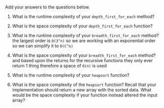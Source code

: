 Add your answers to the questions below.

1. What is the runtime complexity of your `depth_first_for_each` method?

2. What is the space complexity of your `depth_first_for_each` function?

3. What is the runtime complexity of your `breadth_first_for_each` method?
   the largest order is `O(3^n)` so we are working with an exponential order so we can simplify it to `O(C^n)`

4. What is the space complexity of your `breadth_first_for_each` method?
   and based upon the returns for the recursive functions they only ever return 1 thing therefore a space of `O(n)` is used

5. What is the runtime complexity of your `heapsort` function?

6. What is the space complexity of the `heapsort` function? Recall that your implementation should return a new array with the sorted data. What would be the space complexity if your function instead altered the input array?
